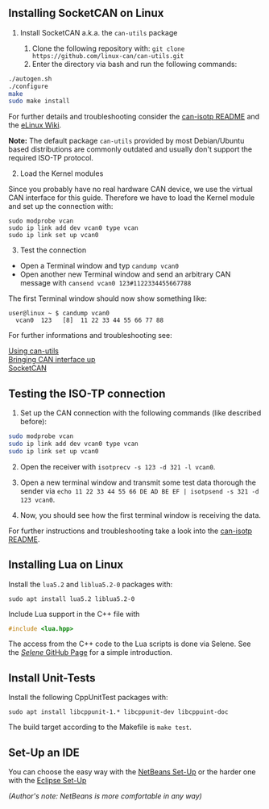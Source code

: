 ## Installing SocketCAN on Linux

1. Install SocketCAN a.k.a. the `can-utils` package

    1. Clone the following repository with: `git clone https://github.com/linux-can/can-utils.git`
    2. Enter the directory via bash and run the following commands:

```sh
./autogen.sh
./configure
make
sudo make install
```

For further details and troubleshooting consider the [can-isotp README](https://github.com/hartkopp/can-isotp) and the [eLinux Wiki](http://elinux.org/Can-utils).

**Note:** The default package `can-utils` provided by most Debian/Ubuntu based distributions are commonly outdated and usually don't support the required ISO-TP protocol.

2. Load the Kernel modules

Since you probably have no real hardware CAN device, we use the virtual CAN interface for this guide. Therefore we have to load the Kernel module and set up the connection with:

    sudo modprobe vcan
    sudo ip link add dev vcan0 type vcan
    sudo ip link set up vcan0


3. Test the connection

* Open a Terminal window and typ `candump vcan0`
* Open another new Terminal window and send an arbitrary CAN message with
  `cansend vcan0 123#1122334455667788`

The first Terminal window should now show something like:

    user@linux ~ $ candump vcan0
      vcan0  123   [8]  11 22 33 44 55 66 77 88

For further informations and troubleshooting see:

[Using can-utils](https://discuss.cantact.io/t/using-can-utils/24)  
[Bringing CAN interface up](http://elinux.org/Bringing_CAN_interface_up)  
[SocketCAN](https://en.wikipedia.org/wiki/SocketCAN)  

## Testing the ISO-TP connection

1. Set up the CAN connection with the following commands (like described before):

```sh
sudo modprobe vcan
sudo ip link add dev vcan0 type vcan
sudo ip link set up vcan0
```
2. Open the receiver with `isotprecv -s 123 -d 321 -l vcan0`.

3. Open a new terminal window and transmit some test data thorough the sender via `echo 11 22 33 44 55 66 DE AD BE EF | isotpsend -s 321 -d 123 vcan0`.

4. Now, you should see how the first terminal window is receiving the data.

For further instructions and troubleshooting take a look into the [can-isotp README](https://github.com/hartkopp/can-isotp).


## Installing Lua on Linux

Install the `lua5.2` and `liblua5.2-0` packages with:

    sudo apt install lua5.2 liblua5.2-0

Include Lua support in the C++ file with

```cpp
#include <lua.hpp>
```

The access from the C++ code to the Lua scripts is done via Selene. See the [_Selene_ GitHub Page](https://github.com/jeremyong/Selene) for a simple introduction.


## Install Unit-Tests

Install the following CppUnitTest packages with:

    sudo apt install libcppunit-1.* libcppunit-dev libcppuint-doc

The build target according to the Makefile is `make test`.


## Set-Up an IDE

You can choose the easy way with the [NetBeans Set-Up](resources/NetBeansSetUp.md) or the harder one with the [Eclipse Set-Up](resources/EclipseSetUp.md)

_(Author's note: NetBeans is more comfortable in any way)_


